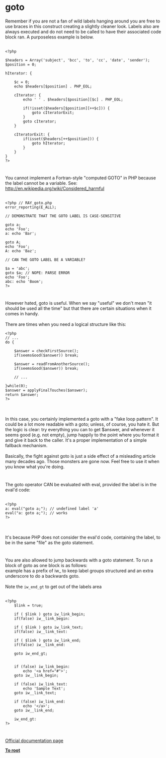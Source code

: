 # goto



Remember if you are not a fan of wild labels hanging around you are free to use braces in this construct creating a slightly cleaner look. Labels also are always executed and do not need to be called to have their associated code block ran. A purposeless example is below.<br><br>

```
<?php

$headers = Array('subject', 'bcc', 'to', 'cc', 'date', 'sender');
$position = 0;

hIterator: {

    $c = 0;
    echo $headers[$position] . PHP_EOL;

    cIterator: {
        echo ' ' . $headers[$position][$c] . PHP_EOL;

        if(!isset($headers[$position][++$c])) {
            goto cIteratorExit;
        }
        goto cIterator;
    }

    cIteratorExit: {
        if(isset($headers[++$position])) {
            goto hIterator;
        }
    }
}
?>
```
  

#

You cannot implement a Fortran-style "computed GOTO" in PHP because the label cannot be a variable. See: http://en.wikipedia.org/wiki/Considered_harmful<br><br>

```
<?php // RAY_goto.php
error_reporting(E_ALL);

// DEMONSTRATE THAT THE GOTO LABEL IS CASE-SENSITIVE

goto a;
echo 'Foo';
a: echo 'Bar';

goto A;
echo 'Foo';
A: echo 'Baz';

// CAN THE GOTO LABEL BE A VARIABLE?

$a = 'abc';
goto $a; // NOPE: PARSE ERROR
echo 'Foo';
abc: echo 'Boom';
?>
```
  

#

However hated, goto is useful. When we say "useful" we don&apos;t mean "it should be used all the time" but that there are certain situations when it comes in handy.<br><br>There are times when you need a logical structure like this:<br>

```
<?php
// ...
do {

    $answer = checkFirstSource();
    if(seemsGood($answer)) break;

    $answer = readFromAnotherSource();
    if(seemsGood($answer)) break;

    // ...

}while(0);
$answer = applyFinalTouches($answer);
return $answer;
?>
```
<br><br>In this case, you certainly implemented a goto with a "fake loop pattern".  It could be a lot more readable with a goto; unless, of course, you hate it.  But the logic is clear: try everything you can to get $answer, and whenever it seems good (e.g. not empty), jump happily to the point where you format it and give it back to the caller.  It&apos;s a proper implementation of a simple fallback mechanism.<br><br>Basically, the fight against goto is just a side effect of a misleading article many decades ago.  Those monsters are gone now.  Feel free to use it when you know what you&apos;re doing.  

#

The goto operator CAN be evaluated with eval, provided the label is in the eval&apos;d code:<br><br>

```
<?php
a: eval("goto a;"); // undefined label 'a'
eval("a: goto a;"); // works
?>
```
<br><br>It&apos;s because PHP does not consider the eval&apos;d code, containing the label, to be in the same "file" as the goto statement.  

#

You are also allowed to jump backwards with a goto statement. To run a block of goto as one block is as follows:<br>example has a prefix of iw_ to keep label groups structured and an extra underscore to do a backwards goto.<br><br>Note the `iw_end_gt` to get out of the labels area<br><br>

```
<?php
    $link = true;

    if ( $link ) goto iw_link_begin; 
    if(false) iw__link_begin:
    
    if ( $link ) goto iw_link_text;
    if(false) iw__link_text:
    
    if ( $link ) goto iw_link_end;
    if(false) iw__link_end:
    
    goto iw_end_gt;
    
    
    if (false) iw_link_begin:
        echo '<a href="#">';
    goto iw__link_begin;
    
    if (false) iw_link_text:
        echo 'Sample Text';
    goto iw__link_text;
    
    if (false) iw_link_end:
        echo '</a>';
    goto iw__link_end;
    
    iw_end_gt:
?>
```
  

#

[Official documentation page](https://www.php.net/manual/en/control-structures.goto.php)

**[To root](/README.md)**